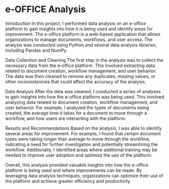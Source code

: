 # e-OFFICE Analysis
Introduction
In this project, I performed data analysis on an e-office platform to gain insights into how it is being used and identify areas for improvement. The e-office platform is a web-based application that allows organizations to manage documents, workflows, and user access. The analysis was conducted using Python and several data analysis libraries, including Pandas and NumPy.

Data Collection and Cleaning
The first step in the analysis was to collect the necessary data from the e-office platform. This involved extracting data related to document creation, workflow management, and user behavior. The data was then cleaned to remove any duplicates, missing values, or other inconsistencies that could affect the accuracy of the analysis.

Data Analysis
After the data was cleaned, I conducted a series of analyses to gain insights into how the e-office platform was being used. This involved analyzing data related to document creation, workflow management, and user behavior. For example, I analyzed the types of documents being created, the average time it takes for a document to move through a workflow, and how users are interacting with the platform.

Results and Recommendations
Based on the analysis, I was able to identify several areas for improvement. For example, I found that certain document types were taking longer than average to move through the workflow, indicating a need for further investigation and potentially streamlining the workflow. Additionally, I identified areas where additional training may be needed to improve user adoption and optimize the use of the platform.

Overall, this analysis provided valuable insights into how the e-office platform is being used and where improvements can be made. By leveraging data analysis techniques, organizations can optimize their use of the platform and achieve greater efficiency and productivity.




